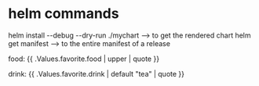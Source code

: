 # helm  commands 
helm install --debug --dry-run <ReleaseName>./mychart --> to get the rendered chart
helm get manifest <ReleaseName> --> to the entire manifest of a release


 food: {{ .Values.favorite.food | upper | quote }}  

 drink: {{ .Values.favorite.drink | default "tea" | quote }}